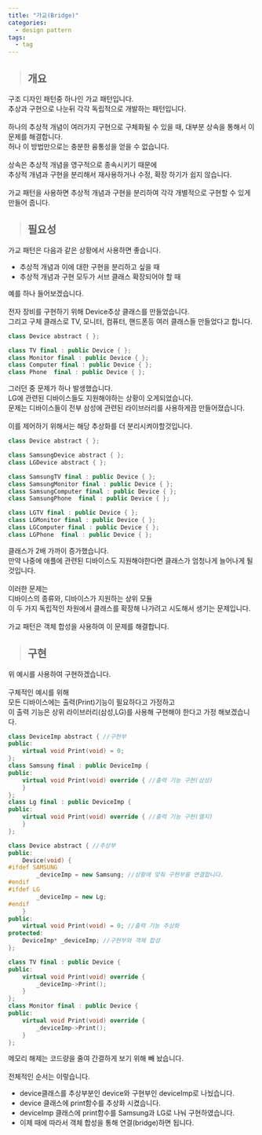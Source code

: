 ```yaml
---
title: "가교(Bridge)"
categories:
  - design pattern
tags:
  - tag
---
```

> ## 개요

구조 디자인 패턴중 하나인 가교 패턴입니다.<br>
추상과 구현으로 나눈뒤 각각 독립적으로 개발하는 패턴입니다.<br>
<br>
하나의 추상적 개념이 여러가지 구현으로 구체화될 수 있을 때, 대부분 상속을 통해서 이 문제를 해결합니다.<br>
허나 이 방법만으로는 충분한 융통성을 얻을 수 없습니다.<br>
<br>
상속은 추상적 개념을 영구적으로 종속시키기 때문에<br>
추상적 개념과 구현을 분리해서 재사용하거나 수정, 확장 하기가 쉽지 않습니다.<br>
<br>
가교 패턴을 사용하면 추상적 개념과 구현을 분리하여 각각 개별적으로 구현할 수 있게 만들어 줍니다.
> ## 필요성

가교 패턴은 다음과 같은 상황에서 사용하면 좋습니다.
- 추상적 개념과 이에 대한 구현을 분리하고 싶을 때
- 추상적 개념과 구현 모두가 서브 클래스 확장되어야 할 때

예를 하나 들어보겠습니다.<br>
<br>
전자 장비를 구현하기 위해 Device추상 클래스를 만들었습니다.<br>
그리고 구체 클래스로 TV, 모니터, 컴퓨터, 핸드폰등 여러 클래스들 만들었다고 합니다.
```cpp
class Device abstract { };

class TV final : public Device { };
class Monitor final : public Device { };
class Computer final : public Device { };
class Phone  final : public Device { };
```
그러던 중 문제가 하나 발생했습니다.<br>
LG에 관련된 디바이스들도 지원해야하는 상황이 오게되었습니다.<br>
문제는 디바이스들이 전부 삼성에 관련된 라이브러리를 사용하게끔 만들어졌습니다.<br>
<br>
이를 제어하기 위해서는 해당 추상화를 더 분리시켜야할것입니다.
```cpp
class Device abstract { };

class SamsungDevice abstract { };
class LGDevice abstract { };

class SamsungTV final : public Device { };
class SamsungMonitor final : public Device { };
class SamsungComputer final : public Device { };
class SamsungPhone  final : public Device { };

class LGTV final : public Device { };
class LGMonitor final : public Device { };
class LGComputer final : public Device { };
class LGPhone  final : public Device { };
```
클래스가 2배 가까이 증가했습니다.<br>
만약 나중에 애플에 관련된 디바이스도 지원해야한다면 클래스가 엄청나게 늘어나게 될 것입니다.<br>
<br>
이러한 문제는<br>
디바이스의 종류와, 디바이스가 지원하는 상위 모듈<br>
이 두 가지 독립적인 차원에서 클래스를 확장해 나가려고 시도해서 생기는 문제입니다.<br>
<br>
가교 패턴은 객체 합성을 사용하여 이 문제를 해결합니다.
> ## 구현

위 예시를 사용하여 구현하겠습니다.<br>
<br>
구체적인 예시를 위해<br>
모든 디바이스에는 출력(Print)기능이 필요하다고 가정하고<br>
이 출력 기능은 상위 라이브러리(삼성,LG)를 사용해 구현해야 한다고 가정 해보겠습니다.
```cpp
class DeviceImp abstract { //구현부
public:
	virtual void Print(void) = 0;
};
class Samsung final : public DeviceImp {
public:
	virtual void Print(void) override { //출력 기능 구현(삼성)
	}
};
class Lg final : public DeviceImp {
public:
	virtual void Print(void) override { //출력 기능 구현(엘지)
	}
};

class Device abstract { //추상부
public:
	Device(void) {
#ifdef SAMSUNG
		_deviceImp = new Samsung; //상황에 맞춰 구현부를 연결합니다.
#endif
#ifdef LG
		_deviceImp = new Lg;
#endif
	}
public:
	virtual void Print(void) = 0; //출력 기능 추상화
protected:
	DeviceImp* _deviceImp; //구현부와 객체 합성
};

class TV final : public Device {
public:
	virtual void Print(void) override {
		_deviceImp->Print();
	}
};
class Monitor final : public Device {
public:
	virtual void Print(void) override {
		_deviceImp->Print();
	}
};
```
메모리 해제는 코드량을 줄여 간결하게 보기 위해 빼 놨습니다.<br>
<br>
전체적인 순서는 이렇습니다.
- device클래스를 추상부분인 device와 구현부인 deviceImp로 나눴습니다.<br>
- device 클래스에 print함수를 추상화 시켰습니다.<br>
- deviceImp 클래스에 print함수를 Samsung과 LG로 나눠 구현하였습니다.<br>
- 이제 때에 따라서 객체 합성을 통해 연결(bridge)하면 됩니다.
